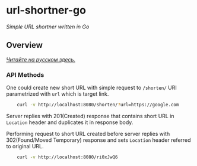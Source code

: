 # url-shortner-go

*Simple URL shortner written in Go*

## Overview

[*Читайте на русском здесь.*](README.md.ru)

### API Methods

One could create new short URL with simple request to `/shorten/` URI parametrized with `url` which is target link.
```bash
    curl -v http://localhost:8080/shorten/?url=https://google.com
```
Server replies with 201(Created) response that contains short URL in `Location` header and duplicates it in response body.

Performing request to short URL created before server replies with 302(Found/Moved Temporary) response and sets `Location` header referred to original URL.
```bash
    curl -v http://localhost:8080/ri0xJwQ6
```

